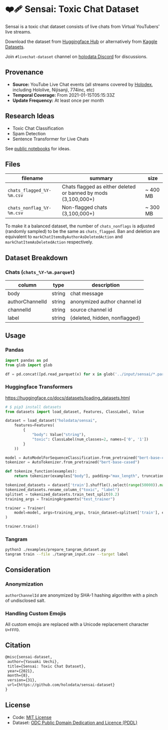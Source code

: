 # ❤️‍🩹 Sensai: Toxic Chat Dataset

Sensai is a toxic chat dataset consists of live chats from Virtual YouTubers' live streams.

Download the dataset from [Huggingface Hub](https://huggingface.co/datasets/holodata/sensai) or alternatively from [Kaggle Datasets](https://www.kaggle.com/uetchy/sensai).

Join `#livechat-dataset` channel on [holodata Discord](https://holodata.org/discord) for discussions.

## Provenance

- **Source:** YouTube Live Chat events (all streams covered by [Holodex](https://holodex.net), including Hololive, Nijisanji, 774inc, etc)
- **Temporal Coverage:** From 2021-01-15T05:15:33Z
- **Update Frequency:** At least once per month

## Research Ideas

- Toxic Chat Classification
- Spam Detection
- Sentence Transformer for Live Chats

See [public notebooks](https://www.kaggle.com/uetchy/sensai/code) for ideas.

## Files

| filename                  | summary                                                        | size     |
| ------------------------- | -------------------------------------------------------------- | -------- |
| `chats_flagged_%Y-%m.csv` | Chats flagged as either deleted or banned by mods (3,100,000+) | ~ 400 MB |
| `chats_nonflag_%Y-%m.csv` | Non-flagged chats (3,100,000+)                                 | ~ 300 MB |

To make it a balanced dataset, the number of `chats_nonflags` is adjusted (randomly sampled) to be the same as `chats_flagged`.
Ban and deletion are equivalent to `markChatItemsByAuthorAsDeletedAction` and `markChatItemAsDeletedAction` respectively.

## Dataset Breakdown

### Chats (`chats_%Y-%m.parquet`)

| column          | type   | description                   |
| --------------- | ------ | ----------------------------- |
| body            | string | chat message                  |
| authorChannelId | string | anonymized author channel id  |
| channelId       | string | source channel id             |
| label           | string | {deleted, hidden, nonflagged} |

## Usage

### Pandas

```python
import pandas as pd
from glob import glob

df = pd.concat([pd.read_parquet(x) for x in glob('../input/sensai/*.parquet')], ignore_index=True)
```

### Huggingface Transformers

https://huggingface.co/docs/datasets/loading_datasets.html

```python
# $ pip3 install datasets
from datasets import load_dataset, Features, ClassLabel, Value

dataset = load_dataset("holodata/sensai",
    features=Features(
        {
            "body": Value("string"),
            "toxic": ClassLabel(num_classes=2, names=['0', '1'])
        }
    ))

model = AutoModelForSequenceClassification.from_pretrained("bert-base-cased", num_labels=2)
tokenizer = AutoTokenizer.from_pretrained("bert-base-cased")

def tokenize_function(examples):
    return tokenizer(examples["body"], padding="max_length", truncation=True)

tokenized_datasets = dataset['train'].shuffle().select(range(50000)).map(tokenize_function, batched=True)
tokenized_datasets.rename_column_("toxic", "label")
splitset = tokenized_datasets.train_test_split(0.2)
training_args = TrainingArguments("test_trainer")

trainer = Trainer(
    model=model, args=training_args, train_dataset=splitset['train'], eval_dataset=splitset['test']
)

trainer.train()
```

### Tangram

```bash
python3 ./examples/prepare_tangram_dataset.py
tangram train --file ./tangram_input.csv --target label
```

## Consideration

### Anonymization

`authorChannelId` are anonymized by SHA-1 hashing algorithm with a pinch of undisclosed salt.

### Handling Custom Emojis

All custom emojis are replaced with a Unicode replacement character `U+FFFD`.

## Citation

```latex
@misc{sensai-dataset,
 author={Yasuaki Uechi},
 title={Sensai: Toxic Chat Dataset},
 year={2021},
 month={8},
 version={31},
 url={https://github.com/holodata/sensai-dataset}
}
```

## License

- Code: [MIT License](https://github.com/holodata/sensai-dataset/blob/master/LICENSE)
- Dataset: [ODC Public Domain Dedication and Licence (PDDL)](https://opendatacommons.org/licenses/pddl/1-0/index.html)
